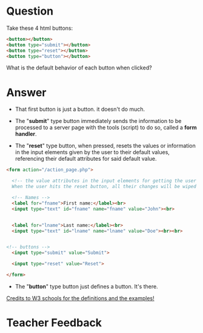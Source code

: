 # Question
Take these 4 html buttons:

```html
<button></button>
<button type="submit"></button>
<button type="reset"></button>
<button type="button"></button>
```

What is the default behavior of each button when clicked?

# Answer

* That first button is just a button. it doesn't do much.

* The "**submit**" type button immediately sends the information to be processed to a server page with the tools (script) to do so, called a **form handler**.

* The "**reset**" type button, when pressed, resets the values or information in the input elements given by the user to their default values, referencing their default attributes for said default value.

```html
<form action="/action_page.php">

  <!-- the value attributes in the input elements for getting the user's first and last names are "John" and "Doe".
  When the user hits the reset button, all their changes will be wiped and the default values will appear. -->

  <!-- Names -->
  <label for="fname">First name:</label><br>
  <input type="text" id="fname" name="fname" value="John"><br>


  <label for="lname">Last name:</label><br>
  <input type="text" id="lname" name="lname" value="Doe"><br><br>


<!-- buttons -->
  <input type="submit" value="Submit">

  <input type="reset" value="Reset">

</form>

```

* The "**button**" type button just defines a button. It's there.

[Credits to W3 schools for the definitions and the examples!](https://www.w3schools.com/html/html_form_input_types.asp)
# Teacher Feedback